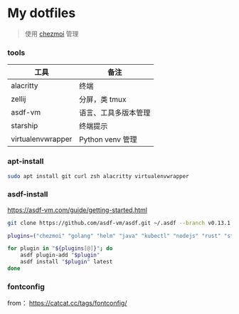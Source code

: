 # My dotfiles

> 使用  [chezmoi](https://www.chezmoi.io) 管理

### tools

| 工具              | 备注                 |
| ----------------- | -------------------- |
| alacritty         | 终端                 |
| zellij            | 分屏，类 tmux        |
| asdf-vm           | 语言、工具多版本管理 |
| starship          | 终端提示             |
| virtualenvwrapper | Python venv 管理     |

### apt-install 

```bash
sudo apt install git curl zsh alacritty virtualenvwrapper
```

### asdf-install

https://asdf-vm.com/guide/getting-started.html

```bash
git clone https://github.com/asdf-vm/asdf.git ~/.asdf --branch v0.13.1

plugins=("chezmoi" "golang" "helm" "java" "kubectl" "nodejs" "rust" "starship")

for plugin in "${plugins[@]}"; do
    asdf plugin-add "$plugin"
    asdf install "$plugin" latest
done
```

### fontconfig

from： https://catcat.cc/tags/fontconfig/
